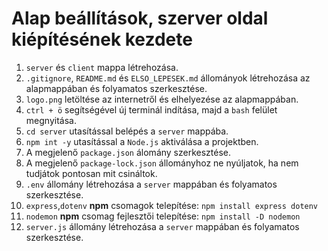 # Alap beállítások, szerver oldal kiépítésének kezdete

1. `server` és `client` mappa létrehozása.
2. `.gitignore`, `README.md` és `ELSO_LEPESEK.md` állományok létrehozása az alapmappában és folyamatos szerkesztése.
3. `logo.png` letöltése az internetről és elhelyezése az alapmappában.
4. `ctrl + ö` segítségével új terminál indítása, majd a `bash` felület megnyitása.
5. `cd server` utasítással belépés a `server` mappába.
6. `npm int -y` utasítással a `Node.js` aktiválása a projektben.
7. A megjelenő `package.json` álomány szerkesztése.
8. A megjelenő `package-lock.json` állományhoz ne nyúljatok, ha nem tudjátok pontosan mit csináltok.
9. `.env` állomány létrehozása a `server` mappában és folyamatos szerkesztése.
10. `express`,`dotenv` **npm** csomagok telepítése: `npm install express dotenv`
11. `nodemon` **npm** csomag fejlesztői telepítése: `npm install -D nodemon`
12. `server.js` állomány létrehozása a `server` mappában és folyamatos szerkesztése.
